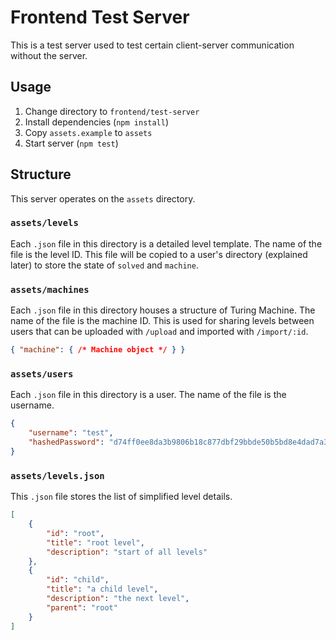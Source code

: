 # Frontend Test Server
This is a test server used to test certain client-server communication without the server.

## Usage
1. Change directory to `frontend/test-server`
2. Install dependencies (`npm install`)
3. Copy `assets.example` to `assets`
4. Start server (`npm test`)

## Structure
This server operates on the `assets` directory.

### `assets/levels`
Each `.json` file in this directory is a detailed level template.
The name of the file is the level ID.
This file will be copied to a user's directory (explained later) to store the state of `solved` and `machine`.

### `assets/machines`
Each `.json` file in this directory houses a structure of Turing Machine.
The name of the file is the machine ID.
This is used for sharing levels between users that can be uploaded with `/upload` and imported with `/import/:id`.
```json
{ "machine": { /* Machine object */ } }
```

### `assets/users`
Each `.json` file in this directory is a user.
The name of the file is the username.
```json
{
	"username": "test",
	"hashedPassword": "d74ff0ee8da3b9806b18c877dbf29bbde50b5bd8e4dad7a3a725000feb82e8f1" // "pass"
}
```

### `assets/levels.json`
This `.json` file stores the list of simplified level details.
```json
[
	{
		"id": "root",
		"title": "root level",
		"description": "start of all levels"
	},
	{
		"id": "child",
		"title": "a child level",
		"description": "the next level",
		"parent": "root"
	}
]
```